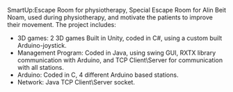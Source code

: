SmartUp:Escape Room for physiotherapy,
Special Escape Room for Alin Beit Noam, used during physiotherapy, and motivate the patients to improve their movement.
	The project includes:
- 3D games: 2 3D games Built in Unity, coded in C#, using a custom built Arduino-joystick.
- Management Program: Coded in Java, using swing GUI, RXTX library communication with Arduino, and TCP Client\Server for communication with all stations.
- Arduino: Coded in C, 4 different Arduino based stations.
- Network: Java TCP Client\Server socket.
